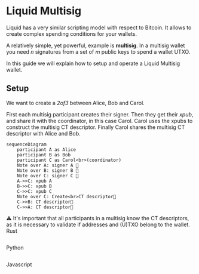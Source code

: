 # Liquid Multisig
Liquid has a very similar scripting model with respect to Bitcoin.
It allows to create complex spending conditions for your wallets.

A relatively simple, yet powerful, example is **multisig**.
In a multisig wallet you need _n_ signatures from a set of _m_ public keys to spend a wallet UTXO.

In this guide we will explain how to setup and operate a Liquid Multisig wallet.

## Setup
We want to create a _2of3_ between Alice, Bob and Carol.

First each multisig participant creates their signer.
Then they get their _xpub_, and share it with the coordinator, in this case Carol.
Carol uses the xpubs to construct the multisig CT descriptor.
Finally Carol shares the multisig CT descriptor with Alice and Bob.

```mermaid
sequenceDiagram
    participant A as Alice
    participant B as Bob
    participant C as Carol<br>(coordinator)
    Note over A: signer A 🔑
    Note over B: signer B 🔑
    Note over C: signer C 🔑
    A->>C: xpub A
    B->>C: xpub B
    C->>C: xpub C
    Note over C: Create<br>CT descriptor👀
    C->>B: CT descriptor👀
    C->>A: CT descriptor👀
```

<div class="warning">
⚠️ It's important that all participants in a multisig know the CT descriptors, as it is necessary to validate if addresses and (U)TXO belong to the wallet.
</div>

<custom-tabs category="lang">
<div slot="title">Rust</div>
<section>

```rust,ignore
```
</section>

<div slot="title">Python</div>
<section>

```python
```
</section>

<div slot="title">Javascript</div>
<section>

```typescript
```
</section>
</custom-tabs>

